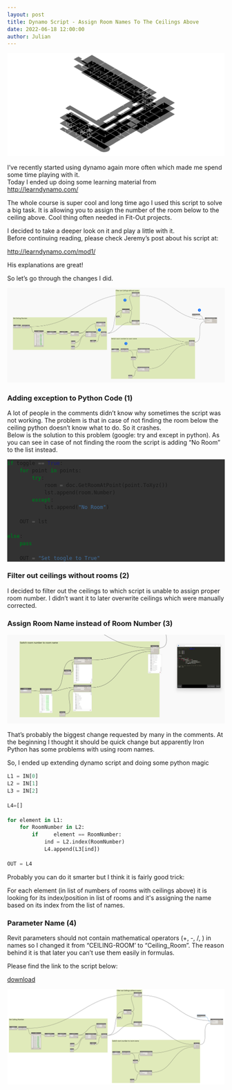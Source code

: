 ```yaml
---
layout: post  
title: Dynamo Script - Assign Room Names To The Ceilings Above
date: 2022-06-18 12:00:00
author: Julian
---
```

![PostPage](/images/Dynamo/DS1/20220618_Logo.png)

<!--excerpt-->

I’ve recently started using dynamo again more often which made me spend some time playing with it.   
Today I ended up doing some learning material from <http://learndynamo.com/>  

The whole course is super cool and long time ago I used this script to solve a big task. It is allowing you to assign the number of the room below to the ceiling above. Cool thing often needed in Fit-Out projects.  

I decided to take a deeper look on it and play a little with it.  
Before continuing reading, please check Jeremy’s post about his script at: 
 
<http://learndynamo.com/mod1/>  

His explanations are great!  
  
So let’s go through the changes I did.
  
![Script with changes](/images/Dynamo/DS1/20220618_schemat.png)  
  
### Adding exception to Python Code (1)  
  
A lot of people in the comments didn’t know why sometimes the script was not working. The problem is that in case of not finding the room below the ceiling python doesn’t know what to do. So it crashes.  
Below is the solution to this problem (google: try and except in python). As you can see in case of not finding the room the script is adding “No Room” to the list instead. 

<div style="background-color: rgb(50, 50, 50);">

```python
if toggle == True:
    for point in points:
        try:
            room = doc.GetRoomAtPoint(point.ToXyz())
            lst.append(room.Number)
        except:
            lst.append("No Room")

    OUT = lst
    
else:
    pass
    
    OUT = "Set toogle to True"

```
</div>

### Filter out ceilings without rooms (2)

I decided to filter out the ceilings to which script is unable to assign proper room number. I didn’t want it to later overwrite ceilings which were manually corrected.

### Assign Room Name instead of Room Number (3)

![NumbersToNames](/images/Dynamo/DS1/20220618_schemat_3.png)

That’s probably the biggest change requested by many in the comments. At the beginning I thought it should be quick change but apparently Iron Python has some problems with using room names.

So, I ended up extending dynamo script and doing some python magic

```python
L1 = IN[0]
L2 = IN[1]
L3 = IN[2]

L4=[]

for element in L1:
    for RoomNumber in L2:
        if     element == RoomNumber:
            ind = L2.index(RoomNumber)
            L4.append(L3[ind])

OUT = L4
```
Probably you can do it smarter but I think it is fairly good trick: 

For each element (in list of numbers of rooms with ceilings above) it is looking for its index/position in list of rooms and it's assigning the name based on its index from the list of names.   

### Parameter Name (4)

Revit parameters should not contain mathematical operators (+, -, /, ) in names so I changed it from “CEILING-ROOM’ to “Ceiling_Room”. The reason behind it is that later you can’t use them easily in formulas.


Please find the link to the script below:

[download](https://w7kpl-my.sharepoint.com/:u:/g/personal/jw_w7k_pl/EQOmeh7hRjdMnCuI5K_HqGoBPi9Ey0smVrYpMXlEvga7Aw?e=VtWC8C)

![Script highres](/images/Dynamo/DS1/20220618_AssignRoomToCeiling.png)
